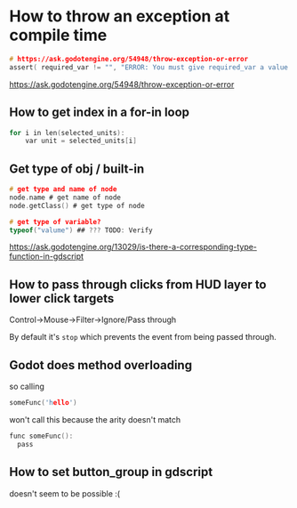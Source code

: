# How to throw an exception at compile time


```c
# https://ask.godotengine.org/54948/throw-exception-or-error
assert( required_var != "", "ERROR: You must give required_var a value.");
```
https://ask.godotengine.org/54948/throw-exception-or-error



## How to get index in a for-in loop
```c
for i in len(selected_units):
    var unit = selected_units[i]
```


## Get type of obj / built-in
```c
# get type and name of node
node.name # get name of node
node.getClass() # get type of node

# get type of variable?
typeof("valume") ## ??? TODO: Verify
```
https://ask.godotengine.org/13029/is-there-a-corresponding-type-function-in-gdscript


## How to pass through clicks from HUD layer to lower click targets
Control->Mouse->Filter->Ignore/Pass through

By default it's `stop` which prevents the event from being passed through.




## Godot does method overloading
so calling
```c
someFunc('hello')
```

won't call this because the arity doesn't match
```c
func someFunc():
  pass
```


## How to set button_group in gdscript
doesn't seem to be possible :(
